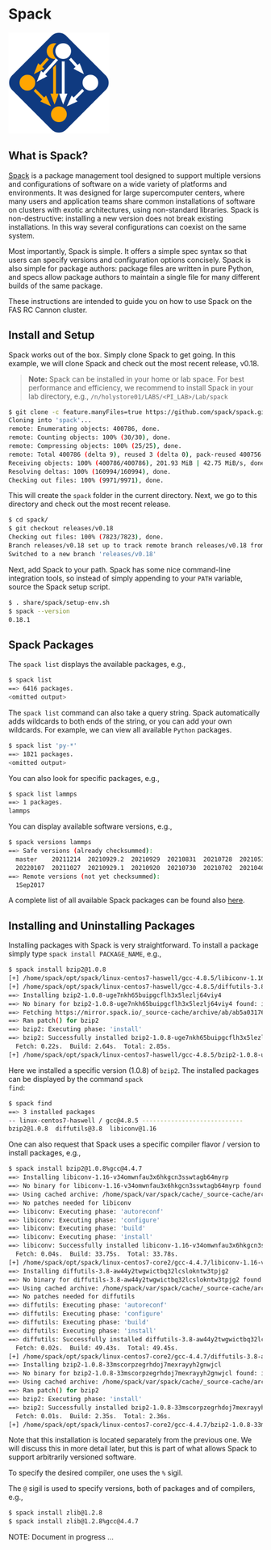 # Spack

<img src="Images/spack-logo.svg" alt="MXNet-logo" width="200"/>

## What is Spack?

[Spack](https://spack.io) is a package management tool designed to support multiple versions and configurations of software on a wide variety of platforms and environments. It was designed for large supercomputer centers, where many users and application teams share common installations of software on clusters with exotic architectures, using non-standard libraries. Spack is non-destructive: installing a new version does not break existing installations. In this way several configurations can coexist on the same system.

Most importantly, Spack is simple. It offers a simple spec syntax so that users can specify versions and configuration options concisely. Spack is also simple for package authors: package files are written in pure Python, and specs allow package authors to maintain a single file for many different builds of the same package.

These instructions are intended to guide you on how to use Spack on the FAS RC Cannon cluster.

## Install and Setup

Spack works out of the box. Simply clone Spack to get going. In this example, we will clone Spack and check out the most recent release, v0.18. 
> **Note:** Spack can be installed in your home or lab space. For best performance and efficiency, we recommend to install Spack in your lab directory, e.g., <code>/n/holystore01/LABS/<PI_LAB>/Lab/spack</code>

```bash
$ git clone -c feature.manyFiles=true https://github.com/spack/spack.git
Cloning into 'spack'...
remote: Enumerating objects: 400786, done.
remote: Counting objects: 100% (30/30), done.
remote: Compressing objects: 100% (25/25), done.
remote: Total 400786 (delta 9), reused 3 (delta 0), pack-reused 400756
Receiving objects: 100% (400786/400786), 201.93 MiB | 42.75 MiB/s, done.
Resolving deltas: 100% (160994/160994), done.
Checking out files: 100% (9971/9971), done.
```

This will create the <code>spack</code> folder in the current directory. Next, we go to this directory and check out the most recent release.

```bash
$ cd spack/
$ git checkout releases/v0.18
Checking out files: 100% (7823/7823), done.
Branch releases/v0.18 set up to track remote branch releases/v0.18 from origin.
Switched to a new branch 'releases/v0.18'
```

Next, add Spack to your path. Spack has some nice command-line integration tools, so instead of simply appending to your <code>PATH</code> variable, source the Spack setup script.

```bash
$ . share/spack/setup-env.sh
$ spack --version
0.18.1
```

## Spack Packages

The <code>spack list</code> displays the available packages, e.g.,

```bash
$ spack list
==> 6416 packages.
<omitted output>
```
The <code>spack list</code> command can also take a query string. Spack automatically adds wildcards to both ends of the string, or you can add your own wildcards. For example, we can view all available <code>Python</code> packages.

```bash
$ spack list 'py-*'
==> 1821 packages.
<omitted output>
```

You can also look for specific packages, e.g.,

```bash
$ spack list lammps
==> 1 packages.
lammps
```

You can display available software versions, e.g.,

```bash
$ spack versions lammps
==> Safe versions (already checksummed):
  master    20211214  20210929.2  20210929  20210831  20210728  20210514  20210310  20200721  20200505  20200227  20200204  20200109  20191030  20190807  20181212  20181127  20181109  20181010  20180905  20180822  20180316  20170922
  20220107  20211027  20210929.1  20210920  20210730  20210702  20210408  20201029  20200630  20200303  20200218  20200124  20191120  20190919  20190605  20181207  20181115  20181024  20180918  20180831  20180629  20180222  20170901
==> Remote versions (not yet checksummed):
  1Sep2017
```
A complete list of all available Spack packages can be found also [here](https://spack.readthedocs.io/en/latest/package_list.html).

## Installing and Uninstalling Packages

Installing packages with Spack is very straightforward. To install a package simply type <code>spack install PACKAGE_NAME</code>, e.g.,

```bash
$ spack install bzip2@1.0.8
[+] /home/spack/opt/spack/linux-centos7-haswell/gcc-4.8.5/libiconv-1.16-r5qnpa6ilohigvm4tpqlagaq5hlsyqoh
[+] /home/spack/opt/spack/linux-centos7-haswell/gcc-4.8.5/diffutils-3.8-z33r5zkzw4hwz4ew6imoiv5zj3d542bn
==> Installing bzip2-1.0.8-uge7nkh65buipgcflh3x5lezlj64viy4
==> No binary for bzip2-1.0.8-uge7nkh65buipgcflh3x5lezlj64viy4 found: installing from source
==> Fetching https://mirror.spack.io/_source-cache/archive/ab/ab5a03176ee106d3f0fa90e381da478ddae405918153cca248e682cd0c4a2269.tar.gz
==> Ran patch() for bzip2
==> bzip2: Executing phase: 'install'
==> bzip2: Successfully installed bzip2-1.0.8-uge7nkh65buipgcflh3x5lezlj64viy4
  Fetch: 0.22s.  Build: 2.64s.  Total: 2.85s.
[+] /home/spack/opt/spack/linux-centos7-haswell/gcc-4.8.5/bzip2-1.0.8-uge7nkh65buipgcflh3x5lezlj64viy4
```
Here we installed a specific version (1.0.8)  of <code>bzip2</code>. The installed packages can be displayed by the command <code>spack find</code>:

```bash
$ spack find
==> 3 installed packages
-- linux-centos7-haswell / gcc@4.8.5 ----------------------------
bzip2@1.0.8  diffutils@3.8  libiconv@1.16
```

One can also request that Spack uses a specific compiler flavor / version to install packages, e.g.,

```bash
$ spack install bzip2@1.0.8%gcc@4.4.7
==> Installing libiconv-1.16-v34omwnfau3x6hkgcn3sswtagb64myrp
==> No binary for libiconv-1.16-v34omwnfau3x6hkgcn3sswtagb64myrp found: installing from source
==> Using cached archive: /home/spack/var/spack/cache/_source-cache/archive/e6/e6a1b1b589654277ee790cce3734f07876ac4ccfaecbee8afa0b649cf529cc04.tar.gz
==> No patches needed for libiconv
==> libiconv: Executing phase: 'autoreconf'
==> libiconv: Executing phase: 'configure'
==> libiconv: Executing phase: 'build'
==> libiconv: Executing phase: 'install'
==> libiconv: Successfully installed libiconv-1.16-v34omwnfau3x6hkgcn3sswtagb64myrp
  Fetch: 0.04s.  Build: 33.75s.  Total: 33.78s.
[+] /home/spack/opt/spack/linux-centos7-core2/gcc-4.4.7/libiconv-1.16-v34omwnfau3x6hkgcn3sswtagb64myrp
==> Installing diffutils-3.8-aw44y2twgwictbq32lcslokntw3tpjg2
==> No binary for diffutils-3.8-aw44y2twgwictbq32lcslokntw3tpjg2 found: installing from source
==> Using cached archive: /home/spack/var/spack/cache/_source-cache/archive/a6/a6bdd7d1b31266d11c4f4de6c1b748d4607ab0231af5188fc2533d0ae2438fec.tar.xz
==> No patches needed for diffutils
==> diffutils: Executing phase: 'autoreconf'
==> diffutils: Executing phase: 'configure'
==> diffutils: Executing phase: 'build'
==> diffutils: Executing phase: 'install'
==> diffutils: Successfully installed diffutils-3.8-aw44y2twgwictbq32lcslokntw3tpjg2
  Fetch: 0.02s.  Build: 49.43s.  Total: 49.45s.
[+] /home/spack/opt/spack/linux-centos7-core2/gcc-4.4.7/diffutils-3.8-aw44y2twgwictbq32lcslokntw3tpjg2
==> Installing bzip2-1.0.8-33mscorpzegrhdoj7mexrayyh2gnwjcl
==> No binary for bzip2-1.0.8-33mscorpzegrhdoj7mexrayyh2gnwjcl found: installing from source
==> Using cached archive: /home/spack/var/spack/cache/_source-cache/archive/ab/ab5a03176ee106d3f0fa90e381da478ddae405918153cca248e682cd0c4a2269.tar.gz
==> Ran patch() for bzip2
==> bzip2: Executing phase: 'install'
==> bzip2: Successfully installed bzip2-1.0.8-33mscorpzegrhdoj7mexrayyh2gnwjcl
  Fetch: 0.01s.  Build: 2.35s.  Total: 2.36s.
[+] /home/spack/opt/spack/linux-centos7-core2/gcc-4.4.7/bzip2-1.0.8-33mscorpzegrhdoj7mexrayyh2gnwjcl
```

Note that this installation is located separately from the previous one. We will discuss this in more detail later, but this is part of what allows Spack to support arbitrarily versioned software.

To specify the desired compiler, one uses the <code>%</code> sigil.

The <code>@</code> sigil is used to specify versions, both of packages and of compilers, e.g.,

```bash
$ spack install zlib@1.2.8
$ spack install zlib@1.2.8%gcc@4.4.7
```

NOTE: Document in progress ...






